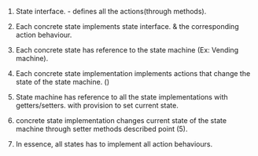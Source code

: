 
1) State interface. - defines all the actions(through methods). 

2) Each concrete state implements state interface. & the corresponding action behaviour.

3) Each concrete state has reference to the state machine (Ex: Vending machine).

4) Each concrete state implementation implements actions that change the state of the 
state machine. ()

5) State machine has reference to all the state implementations with getters/setters. with 
provision to set current state.

6) concrete state implementation changes current state of the state machine through setter 
methods described point (5).

7) In essence, all states has to implement all action behaviours. 